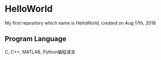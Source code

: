 # HelloWorld
My first repository which name is HelloWorld, created on Aug 17th, 2018
## Program Language
C, C++, MATLAB, Python编程语言

